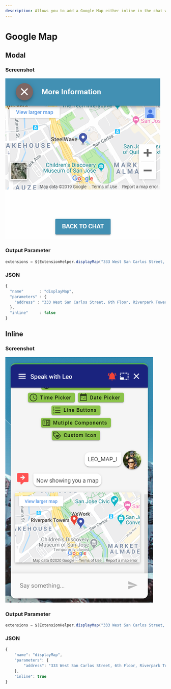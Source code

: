 ```yaml
---
description: Allows you to add a Google Map either inline in the chat window or in a modal.
---
```


# Google Map

## Modal

### Screenshot

![](../.gitbook/assets/map-modal.png)

### Output Parameter

```groovy
extensions = ${ExtensionHelper.displayMap("333 West San Carlos Street, 6th Floor, Riverpark Tower, San Jose, CA 95110", "webview")}
```

### JSON

```javascript
{
  "name"       : "displayMap",
  "parameters" : {
    "address" : "333 West San Carlos Street, 6th Floor, Riverpark Tower, San Jose, CA 95110"
  },
  "inline"     : false
}
```

## Inline

### Screenshot

![](../.gitbook/assets/leopard-25%20%281%29.png)

### Output Parameter

```groovy
extensions = ${ExtensionHelper.displayMap("333 West San Carlos Street, 6th Floor, Riverpark Tower, San Jose, CA 95110", "webview", true)}
```

### JSON

```javascript
{
    "name": "displayMap",
    "parameters": {
        "address": "333 West San Carlos Street, 6th Floor, Riverpark Tower, San Jose, CA 95110"
    },
    "inline": true
}
```

